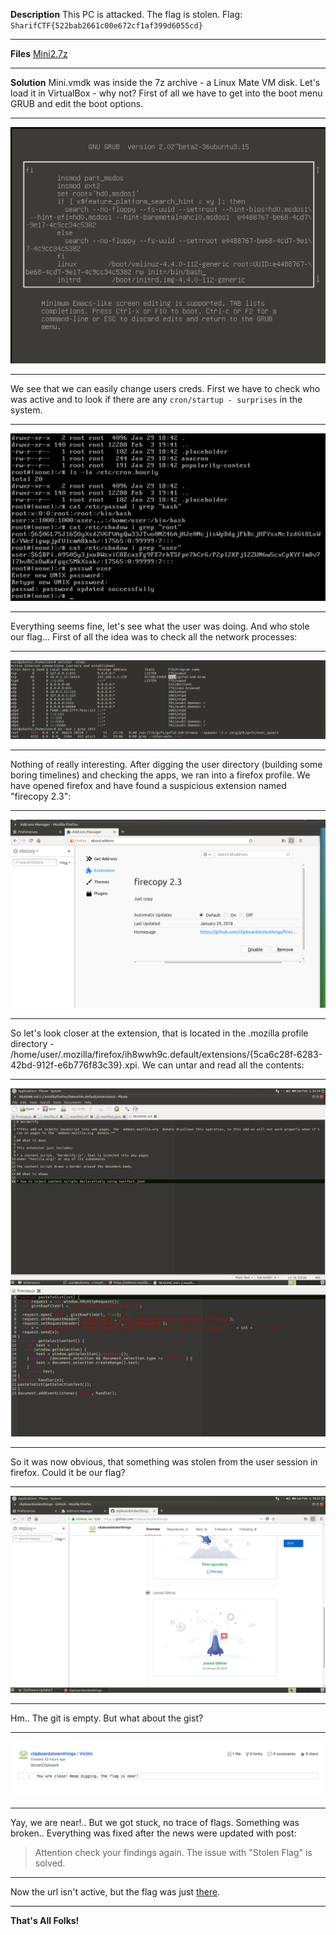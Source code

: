**Description**
This PC is attacked. The flag is stolen.
Flag: `SharifCTF{522bab2661c00e672cf1af399d6055cd}`


-----


**Files**
[Mini2.7z](https://mega.nz/#!AtgWjCxQ!C106i55-eVvkdqI0xDvGhWLEUFEnBcV6xQHjRWkDuDk)


-----


**Solution**
Mini.vmdk was inside the 7z archive - a Linux Mate VM disk.
Let's load it in VirtualBox - why not?
First of all we have to get into the boot menu GRUB and edit the boot options.

-----


![](https://raw.githubusercontent.com/YuryDo/writeups/master/SharifCTF8/Forensic200/1.png)


-----


We see that we can easily change users creds. First we have to check who was active and to look if there are any `cron/startup - surprises` in the system.


-----


![](https://raw.githubusercontent.com/YuryDo/writeups/master/SharifCTF8/Forensic200/2.png)


-----


Everything seems fine, let's see what the user was doing. And who stole our flag...
First of all the idea was to check all the network processes:


-----


![](https://raw.githubusercontent.com/YuryDo/writeups/master/SharifCTF8/Forensic200/3.png)


-----


Nothing of really interesting. After digging the user directory (building some boring timelines) and checking the apps, we ran into a firefox profile. We have opened firefox and have found a suspicious extension named "firecopy 2.3":


-----


![](https://raw.githubusercontent.com/YuryDo/writeups/master/SharifCTF8/Forensic200/4.png)


-----


So let's look closer at the extension, that is located in the .mozilla profile directory - /home/user/.mozilla/firefox/ih8wwh9c.default/extensions/{5ca6c28f-6283-42bd-912f-e6b776f83c39}.xpi. We can untar and read all the contents:


-----


![](https://raw.githubusercontent.com/YuryDo/writeups/master/SharifCTF8/Forensic200/5.png)
![](https://raw.githubusercontent.com/YuryDo/writeups/master/SharifCTF8/Forensic200/6.png)


-----


So it was now obvious, that something was stolen from the user session in firefox. Could it be our flag?


-----


![](https://raw.githubusercontent.com/YuryDo/writeups/master/SharifCTF8/Forensic200/7.png)


-----

Hm.. The git is empty. But what about the gist?


-----


![](https://raw.githubusercontent.com/YuryDo/writeups/master/SharifCTF8/Forensic200/8.png)


-----

Yay, we are near!.. But we got stuck, no trace of flags. Something was broken..
Everything was fixed after the news were updated with post:
> Attention
> check your findings again. The issue with "Stolen Flag" is solved.


-----


Now the url isn't active, but the flag was just [there](https://gist.github.com/clipboardstolenthings/).


-----


**That's All Folks!**
